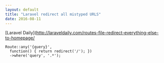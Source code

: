 ```yaml
---
layout: default
title: "Laravel redirect all mistyped URLS"
date: 2016-08-11
---
```


[Laravel Daily](http://laraveldaily.com/routes-file-redirect-everything-else-to-homepage/



```
Route::any('{query}', 
  function() { return redirect('/'); })
  ->where('query', '.*');
  ```
